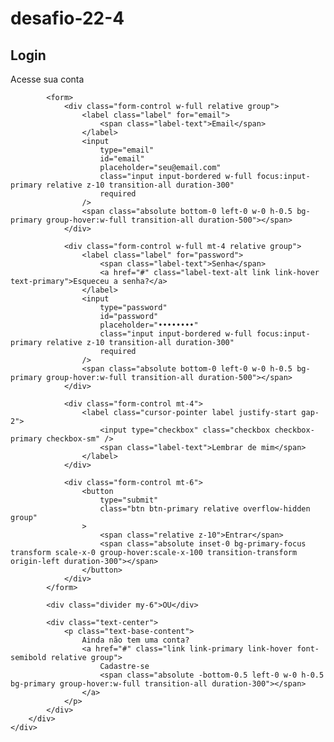 # desafio-22-4
<!DOCTYPE html>
<html lang="pt-BR" data-theme="dark">
<head>
    <meta charset="UTF-8">
    <meta name="viewport" content="width=device-width, initial-scale=1.0">
    <title>Login</title>
    <link href="https://cdn.jsdelivr.net/npm/daisyui@4.7.2/dist/full.min.css" rel="stylesheet" type="text/css" />
    <link href="https://cdn.jsdelivr.net/npm/tailwindcss@2.2/dist/tailwind.min.css" rel="stylesheet" type="text/css" />
</head>
<body class="min-h-screen bg-base-300 flex items-center justify-center p-4">
    <div class="card w-full max-w-md bg-base-100 shadow-xl hover:shadow-2xl transition-all duration-300">
        <div class="card-body">
            <div class="text-center mb-8">
                <h2 class="text-3xl font-bold text-primary">Login</h2>
                <p class="text-base-content opacity-70 mt-2">Acesse sua conta</p>
            </div>
            
            <form>
                <div class="form-control w-full relative group">
                    <label class="label" for="email">
                        <span class="label-text">Email</span>
                    </label>
                    <input 
                        type="email" 
                        id="email" 
                        placeholder="seu@email.com" 
                        class="input input-bordered w-full focus:input-primary relative z-10 transition-all duration-300"
                        required
                    />
                    <span class="absolute bottom-0 left-0 w-0 h-0.5 bg-primary group-hover:w-full transition-all duration-500"></span>
                </div>
                
                <div class="form-control w-full mt-4 relative group">
                    <label class="label" for="password">
                        <span class="label-text">Senha</span>
                        <a href="#" class="label-text-alt link link-hover text-primary">Esqueceu a senha?</a>
                    </label>
                    <input 
                        type="password" 
                        id="password" 
                        placeholder="••••••••" 
                        class="input input-bordered w-full focus:input-primary relative z-10 transition-all duration-300"
                        required
                    />
                    <span class="absolute bottom-0 left-0 w-0 h-0.5 bg-primary group-hover:w-full transition-all duration-500"></span>
                </div>
                
                <div class="form-control mt-4">
                    <label class="cursor-pointer label justify-start gap-2">
                        <input type="checkbox" class="checkbox checkbox-primary checkbox-sm" />
                        <span class="label-text">Lembrar de mim</span>
                    </label>
                </div>
                
                <div class="form-control mt-6">
                    <button 
                        type="submit" 
                        class="btn btn-primary relative overflow-hidden group"
                    >
                        <span class="relative z-10">Entrar</span>
                        <span class="absolute inset-0 bg-primary-focus transform scale-x-0 group-hover:scale-x-100 transition-transform origin-left duration-300"></span>
                    </button>
                </div>
            </form>
            
            <div class="divider my-6">OU</div>
            
            <div class="text-center">
                <p class="text-base-content">
                    Ainda não tem uma conta? 
                    <a href="#" class="link link-primary link-hover font-semibold relative group">
                        Cadastre-se
                        <span class="absolute -bottom-0.5 left-0 w-0 h-0.5 bg-primary group-hover:w-full transition-all duration-300"></span>
                    </a>
                </p>
            </div>
        </div>
    </div>
</body>
</html>
